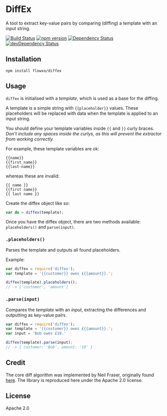 # DiffEx

A tool to extract key-value pairs by comparing (diffing) a template with an input string.

[![Build Status](https://travis-ci.org/flowxo/diffex.svg?branch=master)](https://travis-ci.org/flowxo/diffex)
[![npm version](https://badge.fury.io/js/diffex.svg)](http://badge.fury.io/js/diffex)
[![Dependency Status](https://david-dm.org/flowxo/diffex.svg)](https://david-dm.org/flowxo/diffex)
[![devDependency Status](https://david-dm.org/flowxo/diffex/dev-status.svg)](https://david-dm.org/flowxo/diffex#info=devDependencies)

## Installation

```
npm install flowxo/diffex
```

## Usage

`diffex` is initialised with a _template_, which is used as a base for the diffing.

A template is a simple string with `{{placeholder}}` values. These placeholders will be replaced with data when the template is applied to an input string.

You should define your template variables inside `{{` and `}}` curly braces. _Don't include any spaces inside the curlys, as this will prevent the extractor from working correctly._

For example, these template variables are ok:

```
{{name}}
{{first_name}}
{{last-name}}
```

whereas these are invalid:

```
{{ name }}
{{first name}}
{{ last name }}
```

Create the diffex object like so:

``` js
var do = diffex(template);
```

Once you have the diffex object, there are two methods available: `placeholders()` and `parse(input)`.

### `.placeholders()`

Parses the template and outputs all found placeholders.

Example:

``` js
var diffex = require('diffex');
var template = '{{customer}} owes £{{amount}}.';

diffex(template).placeholders();
// -> ['customer', 'amount']
```

### `.parse(input)`

Compares the _template_ with an _input_, extracting the differences and outputting as key-value pairs.

``` js
var diffex = require('diffex');
var template = '{{customer}} owes £{{amount}}.';
var input = 'Bob owes £19.'

diffex(template).parse(input);
// -> { customer: 'Bob', amount: '19' }
```

## Credit

The core diff algorithm was implemented by Neil Fraser, originally found [here](https://code.google.com/p/google-diff-match-patch/). The library is reproduced here under the Apache 2.0 license.

## License

Apache 2.0

